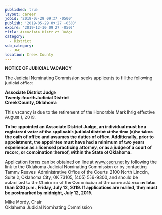 ```yaml
---
published: true
layout: career
jobid: '2019-05-29 09:27 -0500'
publish: '2019-05-29 09:27 -0500'
expire: '2019-12-10 09:27 -0500'
title: Associate District Judge
category:
  - District
sub_category:
  - JNC
location: Creek County
---
```

**NOTICE OF JUDICIAL VACANCY**

The Judicial Nominating Commission seeks applicants to fill the following judicial office:

**Associate District Judge  
Twenty-fourth Judicial District  
Creek County, Oklahoma**

This vacancy is due to the retirement of the Honorable Mark Ihrig effective August 1, 2019.

**To be appointed an Associate District Judge, an individual must be a registered voter of the applicable judicial district at the time (s)he takes the oath of office and assumes the duties of office. Additionally, prior to appointment, the appointee must have had a minimum of two years experience as a licensed practicing attorney, or as a judge of a court of record, or combination thereof, within the State of Oklahoma.**

Application forms can be obtained on line at www.oscn.net by following the link to the Oklahoma Judicial Nominating Commission or by contacting Tammy Reaves, Administrative Office of the Courts, 2100 North Lincoln, Suite 3, Oklahoma City, OK  73105, (405) 556-9300, and should be submitted to the Chairman of the Commission at the same address **no later than 5:00 p.m., Friday, July 12, 2019. If applications are mailed, they must be postmarked by midnight, July 12, 2019.**

Mike Mordy, Chair   
Oklahoma Judicial Nominating Commission
